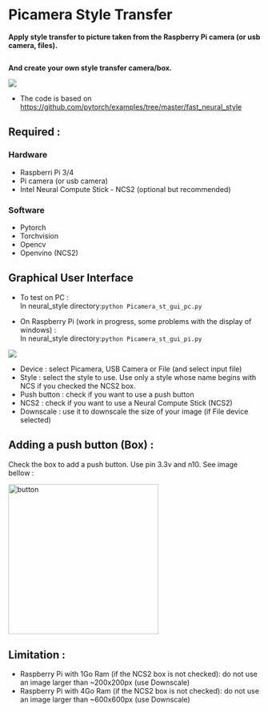# Picamera Style Transfer

**Apply style transfer to picture taken from the Raspberry Pi camera (or usb camera, files).**

<img src="../images/utils/style_transfer.jpg" alt="" />

**And create your own style transfer camera/box.**

![](https://github.com/cmembrez/Raspberry-Robotics101/blob/master/images/utils/examples-box.png)

* The code is based on https://github.com/pytorch/examples/tree/master/fast_neural_style


## Required : 

### Hardware    

* Raspberri Pi 3/4
* Pi camera (or usb camera)
* Intel Neural Compute Stick - NCS2 (optional but recommended)

### Software    

* Pytorch
* Torchvision
* Opencv
* Openvino (NCS2)

## Graphical User Interface

* To test on PC :  
In neural_style directory:`python Picamera_st_gui_pc.py `

* On Raspberry Pi (work in progress, some problems with the display of windows) :  
In neural_style directory:`python Picamera_st_gui_pi.py `  

![](https://github.com/cmembrez/Raspberry-Robotics101/blob/master/images/utils/GUI.png)

* Device : select Picamera, USB Camera or File (and select input file)
* Style : select the style to use. Use only a style whose name begins with NCS if you checked the NCS2 box.
* Push button : check if you want to use a push button
* NCS2 : check if you want to use a Neural Compute Stick (NCS2)
* Downscale : use it to downscale the size of your image (if File device selected)

## Adding a push button (Box) : 

Check the box to add a push button. Use pin 3.3v and n10. See image bellow :

<img src="https://raspberrypihq.com/wp-content/uploads/2018/02/02_Push-button_bb-min.jpg" alt="button" width="300"/>

## Limitation :

* Raspberry Pi with 1Go Ram (if the NCS2 box is not checked): do not use an image larger than ~200x200px (use Downscale)
* Raspberry Pi with 4Go Ram (if the NCS2 box is not checked): do not use an image larger than ~600x600px (use Downscale)
